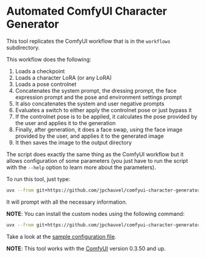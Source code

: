 # Automated ComfyUI Character Generator

This tool replicates the ComfyUI workflow that is in the `workflows`
subdirectory.

This workflow does the following:

1. Loads a checkpoint
2. Loads a character LoRA (or any LoRA)
3. Loads a pose controlnet
4. Concatenates the system prompt, the dressing prompt, the face expression
   prompt and the pose and environment settings prompt
5. It also concatenates the system and user negative prompts
6. Evaluates a switch to either apply the controlnet pose or just bypass it
7. If the controlnet pose is to be applied, it calculates the pose provided by
   the user and applies it to the generation
8. Finally, after generation, it does a face swap, using the face image
   provided by the user, and applies it to the generated image
9. It then saves the image to the output directory

The script does exactly the same thing as the ComfyUI workflow but it allows
configuration of some parameters (you just have to run the script with the
`--help` option to learn more about the parameters).

To run this tool, just type:

```sh
uvx --from git+https://github.com/jpchauvel/comfyui-character-generator comfyui-character-generator --help
```

It will prompt with all the necessary information.

**NOTE**: You can install the custom nodes using the following command:

```sh
uvx --from git+https://github.com/jpchauvel/comfyui-character-generator comfyui-character-generator --install_nodes --confyui_path /path/to/comfyui --venv_path relative/path/to/venv
```

Take a look at the [sample configuration file](/config.toml.example).

**NOTE**: This tool works with the [ComfyUI](https://github.com/comfyanonymous/ComfyUI) version 0.3.50 and up.
